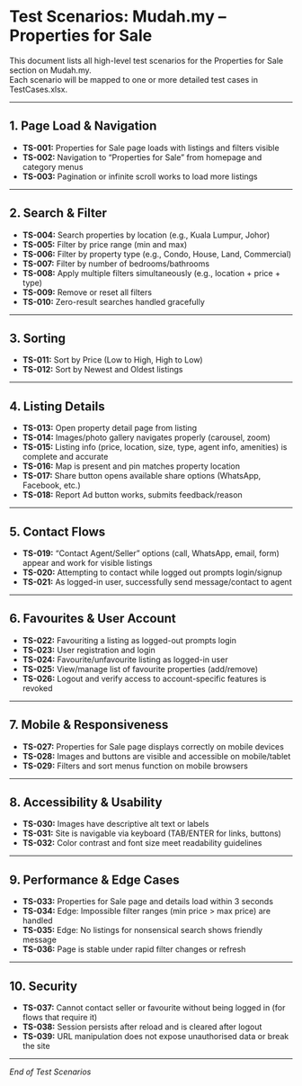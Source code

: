# Test Scenarios: Mudah.my – Properties for Sale

This document lists all high-level test scenarios for the Properties for Sale section on Mudah.my.  
Each scenario will be mapped to one or more detailed test cases in TestCases.xlsx.

---

## 1. Page Load & Navigation

- **TS-001:** Properties for Sale page loads with listings and filters visible
- **TS-002:** Navigation to “Properties for Sale” from homepage and category menus
- **TS-003:** Pagination or infinite scroll works to load more listings

---

## 2. Search & Filter

- **TS-004:** Search properties by location (e.g., Kuala Lumpur, Johor)
- **TS-005:** Filter by price range (min and max)
- **TS-006:** Filter by property type (e.g., Condo, House, Land, Commercial)
- **TS-007:** Filter by number of bedrooms/bathrooms
- **TS-008:** Apply multiple filters simultaneously (e.g., location + price + type)
- **TS-009:** Remove or reset all filters
- **TS-010:** Zero-result searches handled gracefully

---

## 3. Sorting

- **TS-011:** Sort by Price (Low to High, High to Low)
- **TS-012:** Sort by Newest and Oldest listings

---

## 4. Listing Details

- **TS-013:** Open property detail page from listing
- **TS-014:** Images/photo gallery navigates properly (carousel, zoom)
- **TS-015:** Listing info (price, location, size, type, agent info, amenities) is complete and accurate
- **TS-016:** Map is present and pin matches property location
- **TS-017:** Share button opens available share options (WhatsApp, Facebook, etc.)
- **TS-018:** Report Ad button works, submits feedback/reason

---

## 5. Contact Flows

- **TS-019:** “Contact Agent/Seller” options (call, WhatsApp, email, form) appear and work for visible listings
- **TS-020:** Attempting to contact while logged out prompts login/signup
- **TS-021:** As logged-in user, successfully send message/contact to agent

---

## 6. Favourites & User Account

- **TS-022:** Favouriting a listing as logged-out prompts login
- **TS-023:** User registration and login
- **TS-024:** Favourite/unfavourite listing as logged-in user
- **TS-025:** View/manage list of favourite properties (add/remove)
- **TS-026:** Logout and verify access to account-specific features is revoked

---

## 7. Mobile & Responsiveness

- **TS-027:** Properties for Sale page displays correctly on mobile devices
- **TS-028:** Images and buttons are visible and accessible on mobile/tablet
- **TS-029:** Filters and sort menus function on mobile browsers

---

## 8. Accessibility & Usability

- **TS-030:** Images have descriptive alt text or labels
- **TS-031:** Site is navigable via keyboard (TAB/ENTER for links, buttons)
- **TS-032:** Color contrast and font size meet readability guidelines

---

## 9. Performance & Edge Cases

- **TS-033:** Properties for Sale page and details load within 3 seconds
- **TS-034:** Edge: Impossible filter ranges (min price > max price) are handled
- **TS-035:** Edge: No listings for nonsensical search shows friendly message
- **TS-036:** Page is stable under rapid filter changes or refresh

---

## 10. Security

- **TS-037:** Cannot contact seller or favourite without being logged in (for flows that require it)
- **TS-038:** Session persists after reload and is cleared after logout
- **TS-039:** URL manipulation does not expose unauthorised data or break the site

---

*End of Test Scenarios*
